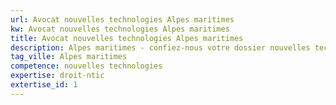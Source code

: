 ```yaml
---
url: Avocat nouvelles technologies Alpes maritimes
kw: Avocat nouvelles technologies Alpes maritimes
title: Avocat nouvelles technologies Alpes maritimes
description: Alpes maritimes - confiez-nous votre dossier nouvelles technologies
tag_ville: Alpes maritimes
competence: nouvelles technologies
expertise: droit-ntic
extertise_id: 1
---
```

